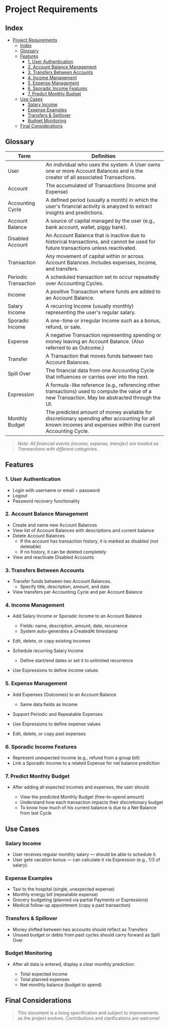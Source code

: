 <!--
Copyright 2025 Leonardo Da Vinci Feliciano Sebasitão

Licensed under the Apache License, Version 2.0 (the "License");
you may not use this file except in compliance with the License.
You may obtain a copy of the License at

    http://www.apache.org/licenses/LICENSE-2.0

Unless required by applicable law or agreed to in writing, software
distributed under the License is distributed on an "AS IS" BASIS,
WITHOUT WARRANTIES OR CONDITIONS OF ANY KIND, either express or implied.
See the License for the specific language governing permissions and
limitations under the License.
-->

# Project Requirements

## Index

- [Project Requirements](#project-requirements)
  - [Index](#index)
  - [Glossary](#glossary)
  - [Features](#features)
    - [1. User Authentication](#1-user-authentication)
    - [2. Account Balance Management](#2-account-balance-management)
    - [3. Transfers Between Accounts](#3-transfers-between-accounts)
    - [4. Income Management](#4-income-management)
    - [5. Expense Management](#5-expense-management)
    - [6. Sporadic Income Features](#6-sporadic-income-features)
    - [7. Predict Monthly Budget](#7-predict-monthly-budget)
  - [Use Cases](#use-cases)
    - [Salary Income](#salary-income)
    - [Expense Examples](#expense-examples)
    - [Transfers \& Spillover](#transfers--spillover)
    - [Budget Monitoring](#budget-monitoring)
  - [Final Considerations](#final-considerations)

## Glossary

| Term                 | Definition                                                                                                                                                  |
| -------------------- | ----------------------------------------------------------------------------------------------------------------------------------------------------------- |
| User                 | An individual who uses the system. A User owns one or more Account Balances and is the creator of all associated Transactions.                              |
| Account              | The accumulated of Transactions (Income and Expense)                                                                                                        |
| Accounting Cycle     | A defined period (usually a month) in which the user's financial activity is analyzed to extract insights and predictions.                                  |
| Account Balance      | A source of capital managed by the user (e.g., bank account, wallet, piggy bank).                                                                           |
| Disabled Account     | An Account Balance that is inactive due to historical transactions, and cannot be used for future transactions unless reactivated.                          |
| Transaction          | Any movement of capital within or across Account Balances. Includes expenses, income, and transfers.                                                        |
| Periodic Transaction | A scheduled transaction set to occur repeatedly over Accounting Cycles.                                                                                     |
| Income               | A positive Transaction where funds are added to an Account Balance.                                                                                         |
| Salary Income        | A recurring Income (usually monthly) representing the user's regular salary.                                                                                |
| Sporadic Income      | A one-time or irregular Income such as a bonus, refund, or sale.                                                                                            |
| Expense              | A negative Transaction representing spending or money leaving an Account Balance. (Also referred to as Outcome.)                                            |
| Transfer             | A Transaction that moves funds between two Account Balances.                                                                                                |
| Spill Over           | The financial data from one Accounting Cycle that influences or carries over into the next.                                                                 |
| Expression           | A formula-like reference (e.g., referencing other transactions) used to compute the value of a new Transaction. May be abstracted through the UI.           |
| Monthly Budget       | The predicted amount of money available for discretionary spending after accounting for all known incomes and expenses within the current Accounting Cycle. |

> _Note: All financial events (income, expense, transfer) are treated as Transactions with different categories._

## Features

### 1. User Authentication

- Login with username or email + password
- Logout
- Password recovery functionality

### 2. Account Balance Management

- Create and name new Account Balances
- View list of Account Balances with descriptions and current balance
- Delete Account Balances
  - If the account has transaction history, it is marked as disabled (not deletable)
  - If no history, it can be deleted completely
- View and reactivate Disabled Accounts

### 3. Transfers Between Accounts

- Transfer funds between two Account Balances.
  - Specify title, description, amount, and date
- View transfers per Accounting Cycle and per Account Balance

### 4. Income Management

- Add Salary Income or Sporadic Income to an Account Balance

  - Fields: name, description, amount, date, recurrence
  - System auto-generates a CreatedAt timestamp

- Edit, delete, or copy existing incomes
- Schedule recurring Salary Income
  - Define start/end dates or set it to unlimited recurrence
- Use Expressions to define income values

### 5. Expense Management

- Add Expenses (Outcomes) to an Account Balance

  - Same data fields as Income

- Support Periodic and Repeatable Expenses
- Use Expressions to define expense values
- Edit, delete, or copy past expenses

### 6. Sporadic Income Features

- Represent unexpected income (e.g., refund from a group bill)
- Link a Sporadic Income to a related Expense for net balance prediction

### 7. Predict Monthly Budget

- After adding all expected incomes and expenses, the user should:

  - View the predicted Monthly Budget (free-to-spend amount)
  - Understand how each transaction impacts their discretionary budget
  - To know how much of his current balance is due to a Net Balance from last Cycle

## Use Cases

### Salary Income

- User receives regular monthly salary — should be able to schedule it.
- User gets vacation bonus — can calculate it via Expression (e.g., 1/3 of salary).

### Expense Examples

- Taxi to the hospital (single, unexpected expense)
- Monthly energy bill (repeatable expense)
- Grocery budgeting (planned via partial Payments or Expressions)
- Medical follow-up appointment (copy a past transaction)

### Transfers & Spillover

- Money shifted between two accounts should reflect as Transfers
- Unused budget or debts from past cycles should carry forward as Spill Over

### Budget Monitoring

- After all data is entered, display a clear monthly prediction:

  - Total expected income
  - Total planned expenses
  - Net monthly balance (budget to spend)

## Final Considerations

> This document is a living specification and subject to improvements as the project evolves. Contributions and clarifications are welcome!
